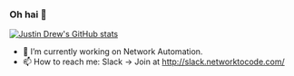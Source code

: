 ### Oh hai 👋

[![Justin Drew's GitHub stats](https://github-readme-stats.vercel.app/api?username=jdrew82)](https://github.com/anuraghazra/github-readme-stats)

- 🔭 I’m currently working on Network Automation.
- 📫 How to reach me: Slack -> Join at http://slack.networktocode.com/

<!--
**jdrew82/jdrew82** is a ✨ _special_ ✨ repository because its `README.md` (this file) appears on your GitHub profile.

Here are some ideas to get you started:

- 🔭 I’m currently working on ...
- 🌱 I’m currently learning ...
- 👯 I’m looking to collaborate on ...
- 🤔 I’m looking for help with ...
- 💬 Ask me about ...
- 📫 How to reach me: ...
- 😄 Pronouns: ...
- ⚡ Fun fact: ...
-->
